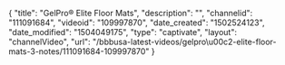 {
    "title": "GelPro&reg; Elite Floor Mats",
    "description": "",
    "channelid": "111091684",
    "videoid": "109997870",
    "date_created": "1502524123",
    "date_modified": "1504049175",
    "type": "captivate",
    "layout": "channelVideo",
    "url": "\/bbbusa-latest-videos\/gelpro\u00c2-elite-floor-mats-3-notes\/111091684-109997870"
}